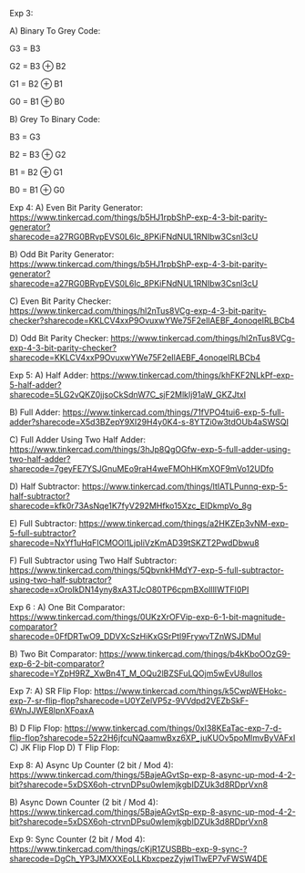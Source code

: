 Exp 3:

A) Binary To Grey Code: 

G3 = B3

G2 = B3 ⊕ B2

G1 = B2 ⊕ B1

G0 = B1 ⊕ B0


B) Grey To Binary Code:

B3 = G3

B2 = B3 ⊕ G2

B1 = B2 ⊕ G1

B0 = B1 ⊕ G0

Exp 4:
A) Even Bit Parity Generator: https://www.tinkercad.com/things/b5HJ1rpbShP-exp-4-3-bit-parity-generator?sharecode=a27RG0BRvpEVS0L6Ic_8PKiFNdNUL1RNIbw3Csnl3cU

B) Odd Bit Parity Generator: https://www.tinkercad.com/things/b5HJ1rpbShP-exp-4-3-bit-parity-generator?sharecode=a27RG0BRvpEVS0L6Ic_8PKiFNdNUL1RNIbw3Csnl3cU

C) Even Bit Parity Checker: https://www.tinkercad.com/things/hl2nTus8VCg-exp-4-3-bit-parity-checker?sharecode=KKLCV4xxP9OvuxwYWe75F2eIlAEBF_4onoqeIRLBCb4

D) Odd Bit Parity Checker: https://www.tinkercad.com/things/hl2nTus8VCg-exp-4-3-bit-parity-checker?sharecode=KKLCV4xxP9OvuxwYWe75F2eIlAEBF_4onoqeIRLBCb4


Exp 5:
A) Half Adder: https://www.tinkercad.com/things/khFKF2NLkPf-exp-5-half-adder?sharecode=5LG2vQKZ0jjsoCkSdnW7C_sjF2MlkIj91aW_GKZJtxI

B) Full Adder: https://www.tinkercad.com/things/71fVPO4tui6-exp-5-full-adder?sharecode=X5d3BZepY9XI29H4y0K4-s-8YTZi0w3tdOUb4aSWSQI

C) Full Adder Using Two Half Adder: https://www.tinkercad.com/things/3hJp8QgOGfw-exp-5-full-adder-using-two-half-adder?sharecode=7geyFE7YSJGnuMEo9raH4weFMOhHKmXOF9mVo12UDfo


D) Half Subtractor: https://www.tinkercad.com/things/ltIATLPunnq-exp-5-half-subtractor?sharecode=kfk0r73AsNqe1K7fyV292MHfko15Xzc_EIDkmpVo_8g

E) Full Subtractor: https://www.tinkercad.com/things/a2HKZEp3vNM-exp-5-full-subtractor?sharecode=NxYf1uHqFICMOOl1LjpIiVzKmAD39tSKZT2PwdDbwu8

F) Full Subtractor using Two Half Subtractor: https://www.tinkercad.com/things/5QbvnkHMdY7-exp-5-full-subtractor-using-two-half-subtractor?sharecode=xOroIkDN14yny8xA3TJcO80TP6cpmBXoIllIWTFI0PI


Exp 6 :
A) One Bit Comparator: https://www.tinkercad.com/things/0UKzXrOFVip-exp-6-1-bit-magnitude-comparator?sharecode=0FfDRTwO9_DDVXcSzHiKxGSrPtI9FrywvTZnWSJDMuI

B) Two Bit Comparator: https://www.tinkercad.com/things/b4kKboOOzG9-exp-6-2-bit-comparator?sharecode=YZpH9RZ_XwBn4T_M_OQu2lBZSFuLQOjm5wEvU8ullos


Exp 7:
A) SR Flip Flop: https://www.tinkercad.com/things/k5CwpWEHokc-exp-7-sr-flip-flop?sharecode=U0YZelVP5z-9VVdpd2VEZbSkF-6WnJJWE8lpnXFoaxA

B) D Flip Flop: https://www.tinkercad.com/things/0xI38KEaTac-exp-7-d-flip-flop?sharecode=52z2H6jfcuNQaamwBxz6XP_juKUOv5poMlmvByVAFxI
C) JK Flip Flop
D) T Flip Flop:


Exp 8:
A) Async Up Counter (2 bit / Mod 4): https://www.tinkercad.com/things/5BajeAGvtSp-exp-8-async-up-mod-4-2-bit?sharecode=5xDSX6oh-ctrvnDPsu0wIemjkgbIDZUk3d8RDprVxn8

B) Async Down Counter (2 bit / Mod 4): https://www.tinkercad.com/things/5BajeAGvtSp-exp-8-async-up-mod-4-2-bit?sharecode=5xDSX6oh-ctrvnDPsu0wIemjkgbIDZUk3d8RDprVxn8


Exp 9:
Sync Counter (2 bit / Mod 4): https://www.tinkercad.com/things/cKjR1ZUSBBb-exp-9-sync-?sharecode=DgCh_YP3JMXXXEoLLKbxcpezZyjwITlwEP7vFWSW4DE

